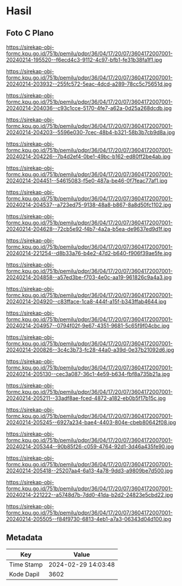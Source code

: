 # Hasil

## Foto C Plano

https://sirekap-obj-formc.kpu.go.id/751b/pemilu/pdpr/36/04/17/20/07/3604172007001-20240214-195520--f6ecd4c3-9112-4c97-bfb1-fe31b38fa1f1.jpg

https://sirekap-obj-formc.kpu.go.id/751b/pemilu/pdpr/36/04/17/20/07/3604172007001-20240214-203932--255fc572-5eac-4dcd-a289-78cc5c75651d.jpg

https://sirekap-obj-formc.kpu.go.id/751b/pemilu/pdpr/36/04/17/20/07/3604172007001-20240214-204036--c93c1cce-5170-4fe7-a62a-0d25a268dcdb.jpg

https://sirekap-obj-formc.kpu.go.id/751b/pemilu/pdpr/36/04/17/20/07/3604172007001-20240214-204203--5596e030-7cec-48b4-b321-58b3b7cb9d8a.jpg

https://sirekap-obj-formc.kpu.go.id/751b/pemilu/pdpr/36/04/17/20/07/3604172007001-20240214-204226--7b4d2ef4-0be1-49bc-b162-ed80ff2be4ab.jpg

https://sirekap-obj-formc.kpu.go.id/751b/pemilu/pdpr/36/04/17/20/07/3604172007001-20240214-204451--54615083-f5e0-487a-be46-0f7feac77af1.jpg

https://sirekap-obj-formc.kpu.go.id/751b/pemilu/pdpr/36/04/17/20/07/3604172007001-20240214-204537--a723ed75-9138-48a8-b867-8a8d50fc1102.jpg

https://sirekap-obj-formc.kpu.go.id/751b/pemilu/pdpr/36/04/17/20/07/3604172007001-20240214-204628--72cb5e92-f4b7-4a2a-b5ea-de9637ed9d1f.jpg

https://sirekap-obj-formc.kpu.go.id/751b/pemilu/pdpr/36/04/17/20/07/3604172007001-20240214-221254--d8b33a76-b4e2-47d2-b640-f906f39ae5fe.jpg

https://sirekap-obj-formc.kpu.go.id/751b/pemilu/pdpr/36/04/17/20/07/3604172007001-20240214-204858--a57ed3be-f703-4e0c-aa19-961826c9a4a3.jpg

https://sirekap-obj-formc.kpu.go.id/751b/pemilu/pdpr/36/04/17/20/07/3604172007001-20240214-204920--c83fface-1ca8-444f-a15f-b343ffab4644.jpg

https://sirekap-obj-formc.kpu.go.id/751b/pemilu/pdpr/36/04/17/20/07/3604172007001-20240214-204957--0794f02f-9e67-4351-9681-5c65f9f04cbc.jpg

https://sirekap-obj-formc.kpu.go.id/751b/pemilu/pdpr/36/04/17/20/07/3604172007001-20240214-200826--3c4c3b73-fc28-44a0-a39d-0e37b21092d6.jpg

https://sirekap-obj-formc.kpu.go.id/751b/pemilu/pdpr/36/04/17/20/07/3604172007001-20240214-205130--cec3a087-36c1-4e59-b634-fbf8a735b21a.jpg

https://sirekap-obj-formc.kpu.go.id/751b/pemilu/pdpr/36/04/17/20/07/3604172007001-20240214-205211--33adf8ae-fced-4872-a182-eb0b5f17b15c.jpg

https://sirekap-obj-formc.kpu.go.id/751b/pemilu/pdpr/36/04/17/20/07/3604172007001-20240214-205245--6927a234-bae4-4403-804e-cbeb80642f08.jpg

https://sirekap-obj-formc.kpu.go.id/751b/pemilu/pdpr/36/04/17/20/07/3604172007001-20240214-205344--90b85f26-c059-4764-92d1-3d46a435fe90.jpg

https://sirekap-obj-formc.kpu.go.id/751b/pemilu/pdpr/36/04/17/20/07/3604172007001-20240214-205418--25207aa4-6a13-4a78-9dd3-a9809be7d500.jpg

https://sirekap-obj-formc.kpu.go.id/751b/pemilu/pdpr/36/04/17/20/07/3604172007001-20240214-221222--a5748d7b-7dd0-41da-b2d2-24823e5cbd22.jpg

https://sirekap-obj-formc.kpu.go.id/751b/pemilu/pdpr/36/04/17/20/07/3604172007001-20240214-205505--f84f9730-6813-4eb1-a7a3-06343d04d100.jpg


## Metadata

| Key        | Value               |
| ---------- | ------------------- |
| Time Stamp | 2024-02-29 14:03:48 |
| Kode Dapil | 3602                |



